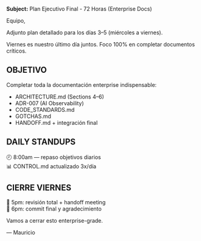 **Subject:** Plan Ejecutivo Final - 72 Horas (Enterprise Docs)

Equipo,

Adjunto plan detallado para los días 3–5 (miércoles a viernes).

Viernes es nuestro último día juntos. Foco 100% en completar documentos críticos.

## OBJETIVO
Completar toda la documentación enterprise indispensable:
- ARCHITECTURE.md (Sections 4–6)
- ADR-007 (AI Observability)
- CODE_STANDARDS.md
- GOTCHAS.md
- HANDOFF.md + integración final

## DAILY STANDUPS
🕗 8:00am — repaso objetivos diarios  
📊 CONTROL.md actualizado 3x/día

## CIERRE VIERNES
🎯 5pm: revisión total + handoff meeting  
🎉 6pm: commit final y agradecimiento

Vamos a cerrar esto enterprise-grade.

— Mauricio
